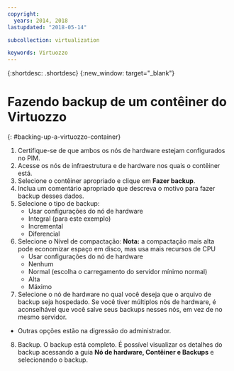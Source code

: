 ```yaml
---
copyright:
  years: 2014, 2018
lastupdated: "2018-05-14"

subcollection: virtualization

keywords: Virtuozzo
---
```

{:shortdesc: .shortdesc}
{:new_window: target="_blank"}

# Fazendo backup de um contêiner do Virtuozzo
{: #backing-up-a-virtuozzo-container}

1. Certifique-se de que ambos os nós de hardware estejam configurados no PIM.
2. Acesse os nós de infraestrutura e de hardware nos quais o contêiner está.
3. Selecione o contêiner apropriado e clique em **Fazer backup**.
4. Inclua um comentário apropriado que descreva o motivo para fazer backup desses dados.
5. Selecione o tipo de backup:
   * Usar configurações do nó de hardware
   * Integral (para este exemplo)
   * Incremental
   * Diferencial
6. Selecione o Nível de compactação: **Nota:** a compactação mais alta pode economizar espaço em disco, mas usa mais recursos de CPU
   * Usar configurações do nó de hardware
   * Nenhum
   * Normal (escolha o carregamento do servidor mínimo normal)
   * Alta
   * Máximo
7. Selecione o nó de hardware no qual você deseja que o arquivo de backup seja hospedado. Se você tiver múltiplos nós de hardware, é aconselhável que você salve seus backups nesses nós, em vez de no mesmo servidor.
  * Outras opções estão na digressão do administrador.
8. Backup. O backup está completo. É possível visualizar os detalhes do backup acessando a guia **Nó de hardware, Contêiner e Backups** e selecionando o backup.
